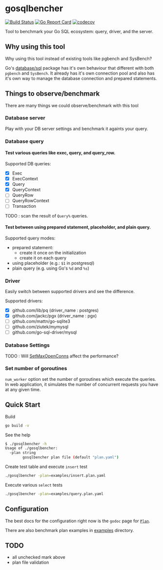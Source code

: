# gosqlbencher

[![Build Status](https://travis-ci.org/iwanbk/gosqlbencher.svg?branch=master)](https://travis-ci.org/iwanbk/gosqlbencher)
[![Go Report Card](https://goreportcard.com/badge/github.com/iwanbk/gosqlbencher)](https://goreportcard.com/report/github.com/iwanbk/gosqlbencher)
[![codecov](https://codecov.io/gh/iwanbk/gosqlbencher/branch/master/graph/badge.svg)](https://codecov.io/gh/iwanbk/gosqlbencher)

Tool to benchmark your Go SQL ecosystem: query, driver, and the server.

## Why using this tool 

Why using this tool instead of existing tools like pgbench and SysBench?

Go's [database/sql](https://golang.org/pkg/database/sql/) package has it's own behaviour that different with 
both `pgbench` and `SysBench`. It already has it's own connection pool and also has it's own way to manage
the database connection and prepared statements.

## Things to observe/benchmark

There are many things we could observe/benchmark with this tool

### Database server

Play with your DB server settings and benchmark it againts your query.

### Database query

#### Test various queries like exec, query, and query_row.

Supported DB queries:
- [x] Exec
- [x] ExecContext
- [x] Query
- [x] QueryContext
- [ ] QueryRow
- [ ] QueryRowContext
- [ ] Transaction

TODO : scan the result of `Query%` queries.

#### Test between using prepared statement, placeholder, and plain query.

Supported query modes:
- prepared statement:
  - create it once on the initialization
  - create it on each query
- using placeholder (e.g.: `$1` in postgresql)
- plain query (e.g. using Go's `%d` and `%s`)

### Driver

Easily switch between supported drivers and see the difference.

Supported drivers:
- [x] github.com/lib/pq (driver_name : postgres)
- [x] github.com/jackc/pgx (driver_name : pgx)
- [ ] github.com/mattn/go-sqlite3
- [ ] github.com/ziutek/mymysql
- [ ] github.com/go-sql-driver/mysql

### Database Settings

TODO : Will [SetMaxOpenConns](golang.org/pkg/database/sql/#DB.SetMaxOpenConns) affect the performance?

### Set number of goroutines

`num_worker` option set the number of goroutines which execute the queries.
In web application, it simulates the number of concurrent requests you have at any given time.

## Quick Start

Build
```bash
go build -v
```

See the help

```bash
$ ./gosqlbencher -h
Usage of ./gosqlbencher:
  -plan string
        gosqlbencher plan file (default "plan.yaml")
```

Create test table and execute `insert` test
```bash
./gosqlbencher -plan=examples/insert.plan.yaml
```

Execute various `select` tests
```bash
./gosqlbencher -plan=examples/query.plan.yaml
```

## Configuration

The best docs for the configuration right now is the `godoc` page for [`Plan`](https://godoc.org/github.com/iwanbk/gosqlbencher/plan#Plan).

There are also benchmark plan examples in [examples](./examples) directory.

## TODO

- all unchecked mark above
- plan file validation
